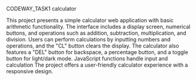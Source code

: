 CODEWAY_TASK1
calculator

This project presents a simple calculator web application with basic arithmetic functionality. The interface includes a display screen, numerical buttons, and operations such as addition, subtraction, multiplication, and division. Users can perform calculations by inputting numbers and operations, and the "CL" button clears the display. The calculator also features a "DEL" button for backspace, a percentage button, and a toggle button for light/dark mode. JavaScript functions handle input and calculation The project offers a user-friendly calculator experience with a responsive design.
